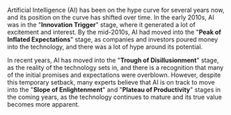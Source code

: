 Artificial Intelligence (AI) has been on the hype curve for several years now, and its position on the curve has shifted over time. In the early 2010s, AI was in the "**Innovation Trigger**" stage, where it generated a lot of excitement and interest. By the mid-2010s, AI had moved into the "**Peak of Inflated Expectations**" stage, as companies and investors poured money into the technology, and there was a lot of hype around its potential.

In recent years, AI has moved into the "**Trough of Disillusionment**" stage, as the reality of the technology sets in, and there is a recognition that many of the initial promises and expectations were overblown. However, despite this temporary setback, many experts believe that AI is on track to move into the "**Slope of Enlightenment**" and "**Plateau of Productivity**" stages in the coming years, as the technology continues to mature and its true value becomes more apparent.

